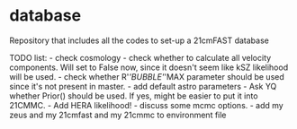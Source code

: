# database
Repository that includes all the codes to set-up a 21cmFAST database

TODO list:
    -    check cosmology
    -    check whether to calculate all velocity components. Will set to False
         now, since it doesn't seem like kSZ likelihood will be used.
    -    check whether R'_'BUBBLE'_'MAX parameter should be used since it's not
         present in master.
    -    add default astro parameters
    -    Ask YQ whether Prior() should be used. If yes, might be easier to put
         it into 21CMMC.
    -    Add HERA likelihood!
    -    discuss some mcmc options.
    -    add my zeus and my 21cmfast and my 21cmmc to environment file
